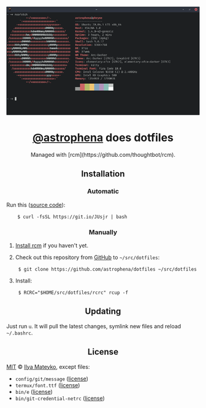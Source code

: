 <div align="center">
  <br>
  <img src="docs/images/xubuntu.png" alt="Xubuntu screenshot">
  <h1><a href="https://github.com/astrophena">@astrophena</a> does dotfiles</h1>
  <p>Managed with [rcm](https://github.com/thoughtbot/rcm).</p>
</div>

<div align="center">
  <h2>Installation</h2>
</div>

<div align="center">
  <h3>Automatic</h3>
</div>

Run this ([source code](install.sh)):

        $ curl -fsSL https://git.io/JUsjr | bash

<div align="center">
  <h3>Manually</h3>
</div>

1. [Install rcm](https://github.com/thoughtbot/rcm#installation)
   if you haven't yet.

2. Check out this repository from [GitHub](https://github.com) to `~/src/dotfiles`:

        $ git clone https://github.com/astrophena/dotfiles ~/src/dotfiles

3. Install:

        $ RCRC="$HOME/src/dotfiles/rcrc" rcup -f

<div align="center">
  <h2>Updating</h2>
</div>

Just run `u`. It will pull the latest changes, symlink new files and reload `~/.bashrc`.

<div align="center">
  <h2>License</h2>
</div>

[MIT](LICENSE.md) © [Ilya Mateyko](https://github.com/astrophena), except files:

* `config/git/message` ([license](https://github.com/thoughtbot/dotfiles/blob/master/LICENSE))
* `termux/font.ttf` ([license](https://github.com/tonsky/FiraCode/blob/master/LICENSE))
* `bin/e` ([license](https://github.com/holman/dotfiles/blob/master/LICENSE.md))
* `bin/git-credential-netrc` ([license](https://github.com/git/git/blob/master/contrib/credential/netrc/git-credential-netrc.perl#L69))
